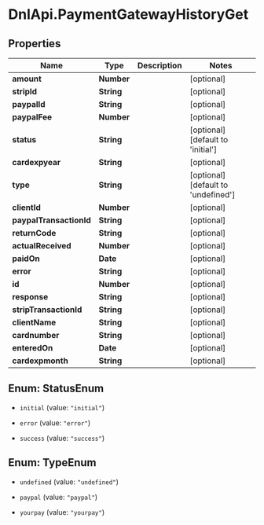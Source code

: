 # DnlApi.PaymentGatewayHistoryGet

## Properties
Name | Type | Description | Notes
------------ | ------------- | ------------- | -------------
**amount** | **Number** |  | [optional] 
**stripId** | **String** |  | [optional] 
**paypalId** | **String** |  | [optional] 
**paypalFee** | **Number** |  | [optional] 
**status** | **String** |  | [optional] [default to &#39;initial&#39;]
**cardexpyear** | **String** |  | [optional] 
**type** | **String** |  | [optional] [default to &#39;undefined&#39;]
**clientId** | **Number** |  | [optional] 
**paypalTransactionId** | **String** |  | [optional] 
**returnCode** | **String** |  | [optional] 
**actualReceived** | **Number** |  | [optional] 
**paidOn** | **Date** |  | [optional] 
**error** | **String** |  | [optional] 
**id** | **Number** |  | [optional] 
**response** | **String** |  | [optional] 
**stripTransactionId** | **String** |  | [optional] 
**clientName** | **String** |  | [optional] 
**cardnumber** | **String** |  | [optional] 
**enteredOn** | **Date** |  | [optional] 
**cardexpmonth** | **String** |  | [optional] 


<a name="StatusEnum"></a>
## Enum: StatusEnum


* `initial` (value: `"initial"`)

* `error` (value: `"error"`)

* `success` (value: `"success"`)




<a name="TypeEnum"></a>
## Enum: TypeEnum


* `undefined` (value: `"undefined"`)

* `paypal` (value: `"paypal"`)

* `yourpay` (value: `"yourpay"`)




